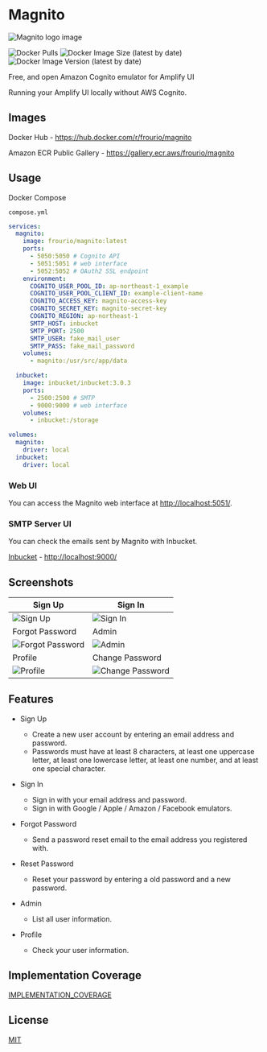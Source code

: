 # Magnito

<picture>
  <source media="(prefers-color-scheme: dark)" srcset="https://frouriojs.github.io/magnito/logos/icon-text-dark.svg">
  <source media="(prefers-color-scheme: light)" srcset="https://frouriojs.github.io/magnito/logos/icon-text-light.svg">
  <img alt="Magnito logo image" src="https://frouriojs.github.io/magnito/logos/icon-text-light.svg">
</picture>

![Docker Pulls](https://img.shields.io/docker/pulls/frourio/magnito)
![Docker Image Size (latest by date)](https://img.shields.io/docker/image-size/frourio/magnito)
![Docker Image Version (latest by date)](https://img.shields.io/docker/v/frourio/magnito)

Free, and open Amazon Cognito emulator for Amplify UI

Running your Amplify UI locally without AWS Cognito.

## Images

Docker Hub - <https://hub.docker.com/r/frourio/magnito>

Amazon ECR Public Gallery - <https://gallery.ecr.aws/frourio/magnito>

## Usage

Docker Compose

`compose.yml`

```yml
services:
  magnito:
    image: frourio/magnito:latest
    ports:
      - 5050:5050 # Cognito API
      - 5051:5051 # web interface
      - 5052:5052 # OAuth2 SSL endpoint
    environment:
      COGNITO_USER_POOL_ID: ap-northeast-1_example
      COGNITO_USER_POOL_CLIENT_ID: example-client-name
      COGNITO_ACCESS_KEY: magnito-access-key
      COGNITO_SECRET_KEY: magnito-secret-key
      COGNITO_REGION: ap-northeast-1
      SMTP_HOST: inbucket
      SMTP_PORT: 2500
      SMTP_USER: fake_mail_user
      SMTP_PASS: fake_mail_password
    volumes:
      - magnito:/usr/src/app/data

  inbucket:
    image: inbucket/inbucket:3.0.3
    ports:
      - 2500:2500 # SMTP
      - 9000:9000 # web interface
    volumes:
      - inbucket:/storage

volumes:
  magnito:
    driver: local
  inbucket:
    driver: local
```

### Web UI

You can access the Magnito web interface at <http://localhost:5051/>.

### SMTP Server UI

You can check the emails sent by Magnito with Inbucket.

[Inbucket](https://inbucket.org) - <http://localhost:9000/>

## Screenshots

| Sign Up                                                                                 | Sign In                                                                                 |
| --------------------------------------------------------------------------------------- | --------------------------------------------------------------------------------------- |
| ![Sign Up](https://frouriojs.github.io/magnito/screenshots/sign-up.png)                 | ![Sign In](https://frouriojs.github.io/magnito/screenshots/sign-in.png)                 |
| Forgot Password                                                                         | Admin                                                                                   |
| ![Forgot Password](https://frouriojs.github.io/magnito/screenshots/forgot-password.png) | ![Admin](https://frouriojs.github.io/magnito/screenshots/admin.png)                     |
| Profile                                                                                 | Change Password                                                                         |
| ![Profile](https://frouriojs.github.io/magnito/screenshots/profile.png)                 | ![Change Password](https://frouriojs.github.io/magnito/screenshots/change-password.png) |

## Features

- Sign Up

  - Create a new user account by entering an email address and password.
  - Passwords must have at least 8 characters, at least one uppercase letter, at least one lowercase letter, at least one number, and at least one special character.

- Sign In

  - Sign in with your email address and password.
  - Sign in with Google / Apple / Amazon / Facebook emulators.

- Forgot Password

  - Send a password reset email to the email address you registered with.

- Reset Password

  - Reset your password by entering a old password and a new password.

- Admin

  - List all user information.

- Profile
  - Check your user information.

## Implementation Coverage

[IMPLEMENTATION_COVERAGE](IMPLEMENTATION_COVERAGE.md)

## License

[MIT](LICENSE)
